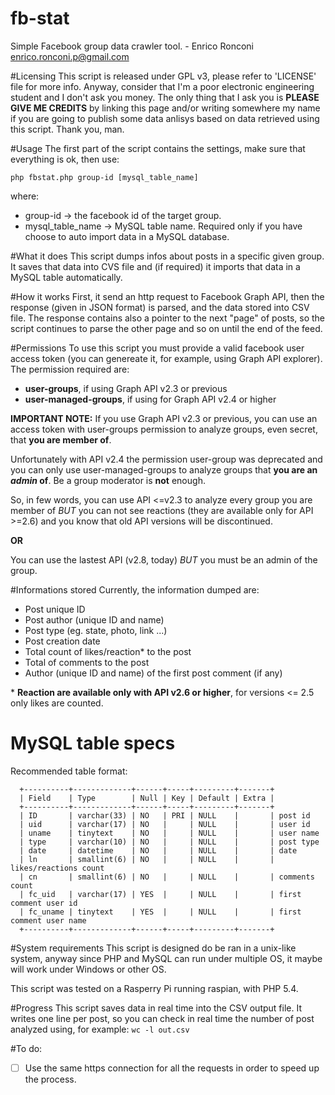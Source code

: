 # fb-stat

Simple Facebook group data crawler tool. - Enrico Ronconi <enrico.ronconi.p@gmail.com>

#Licensing
  This script is released under GPL v3, please refer to 'LICENSE' file
  for more info.
  Anyway, consider that I'm a poor electronic engineering student and I don't ask you money.
  The only thing that I ask you is **PLEASE GIVE ME CREDITS** by
  linking this page and/or writing somewhere my name if you are going
  to publish some data anlisys based on data retrieved using this script.
  Thank you, man.
  
#Usage
  The first part of the script contains the settings, make sure that
  everything is ok, then use:
  
  ```php fbstat.php group-id [mysql_table_name]```
  
  where:
   - group-id -> the facebook id of the target group.
   - mysql_table_name -> MySQL table name. Required only if you have choose
   to auto import data in a MySQL database.
   
#What it does
  This script dumps infos about posts in a specific given group.
  It saves that data into CVS file and (if required) it imports that data
  in a MySQL table automatically.
  
#How it works
  First, it send an http request to Facebook Graph API, then the response
  (given in JSON format) is parsed, and the data stored into CSV file.
  The response contains also a pointer to the next "page" of posts, so
  the script continues to parse the other page and so on until the end of
  the feed.
  
#Permissions
  To use this script you must provide a valid facebook user access token
  (you can genereate it, for example, using Graph API explorer).
  The permission required are:
  - **user-groups**, if using Graph API v2.3 or previous
  - **user-managed-groups**, if using for Graph API v2.4 or higher
  
  
  **IMPORTANT NOTE:**
  If you use Graph API v2.3 or previous, you can use an access token with
  user-groups permission to analyze groups, even secret, that **you are
  member of**.
  
  Unfortunately with API v2.4 the permission user-group was deprecated
  and you can only use user-managed-groups to analyze groups that **you
  are an _admin_ of**. Be a group moderator is **not** enough.
  
  So, in few words, you can use API <=v2.3 to analyze every group you
  are member of *BUT* you can not see reactions (they are available
  only for API >=2.6) and you know that old API versions will be
  discontinued.
  
  **OR**
  
  You can use the lastest API (v2.8, today) *BUT* you must be an
  admin of the group.
  
#Informations stored
  Currently, the information dumped are:
  - Post unique ID
  - Post author (unique ID and name)
  - Post type (eg. state, photo, link ...)
  - Post creation date
  - Total count of likes/reaction\* to the post
  - Total of comments to the post
  - Author (unique ID and name) of the first post comment (if any)
  
  \* **Reaction are available only with API v2.6 or higher**, for versions <= 2.5 only likes are counted.
  
# MySQL table specs
  Recommended table format:
  ```
    +----------+-------------+------+-----+---------+-------+
	| Field    | Type        | Null | Key | Default | Extra |
	+----------+-------------+------+-----+---------+-------+
	| ID       | varchar(33) | NO   | PRI | NULL    |       | post id
	| uid      | varchar(17) | NO   |     | NULL    |       | user id
	| uname    | tinytext    | NO   |     | NULL    |       | user name
	| type     | varchar(10) | NO   |     | NULL    |       | post type
	| date     | datetime    | NO   |     | NULL    |       | date
	| ln       | smallint(6) | NO   |     | NULL    |       | likes/reactions count
	| cn       | smallint(6) | NO   |     | NULL    |       | comments count
	| fc_uid   | varchar(17) | YES  |     | NULL    |       | first comment user id
	| fc_uname | tinytext    | YES  |     | NULL    |       | first comment user name
	+----------+-------------+------+-----+---------+-------+
  ```
  
#System requirements
  This script is designed do be ran in a unix-like system, anyway since
  PHP and MySQL can run under multiple OS, it maybe will work under
  Windows or other OS.

  This script was tested on a Rasperry Pi running raspian, with PHP 5.4.

#Progress
  This script saves data in real time into the CSV output file. It writes
  one line per post, so you can check in real time the number of post
  analyzed using, for example:
  ```wc -l out.csv```
  
#To do:
  - [ ] Use the same https connection for all the requests in order to speed up the process.
